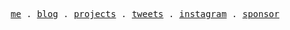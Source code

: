 <p align="center">
  <samp>
    <a href="https://antfu.me">me</a> .
    <a href="https://antfu.me/blog">blog</a> .
    <a href="https://antfu.me/projects">projects</a> .
    <a href="https://twitter.com/antfu7">tweets</a> .
    <a href="https://instagram.com/antfu7">instagram</a> .
    <a href="https://github.com/sponsors/antfu">sponsor</a>
  </samp>
</p>
